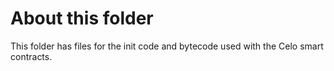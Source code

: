 # About this folder

This folder has files for the init code and bytecode used with the Celo smart contracts.